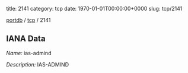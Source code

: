 title: 2141
category: tcp
date: 1970-01-01T00:00:00+0000
slug: tcp/2141

[portdb](/) / [tcp](/category/tcp.html) / 2141


## IANA Data

_Name:_ ias-admind

_Description:_ IAS-ADMIND

